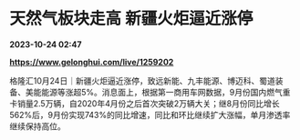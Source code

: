 # 天然气板块走高 新疆火炬逼近涨停

**2023-10-24 02:47**

**https://www.gelonghui.com/live/1259202**

格隆汇10月24日｜新疆火炬逼近涨停，致远新能、九丰能源、博迈科、蜀道装备、美能能源等涨超5%。消息面上，根据第一商用车网数据，9月份国内燃气重卡销量2.5万辆，自2020年4月份之后首次突破2万辆大关；继8月份同比增长562%后，9月份实现743%的同比增速，同比和环比继续扩大涨幅，单月渗透率继续保持高位。